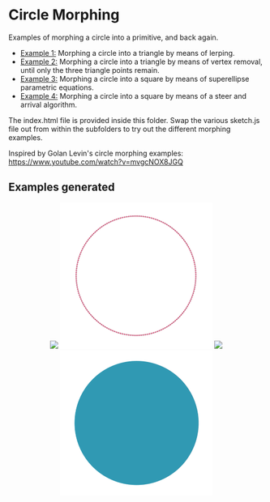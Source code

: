 # Circle Morphing #

Examples of morphing a circle into a primitive, and back again.

* [Example 1:](https://github.com/Carla-de-Beer/P5js/blob/master/Circle%20Morphing/Circle%20Morph%20Lerp) Morphing a circle into a triangle by means of lerping.
* [Example 2:](https://github.com/Carla-de-Beer/P5js/blob/master/Circle%20Morphing/Circle%20Morph%20Vertex%20Removal) Morphing a circle into a triangle by means of vertex removal, until only the three triangle points remain.
* [Example 3:](https://github.com/Carla-de-Beer/P5js/blob/master/Circle%20Morphing/Circle%20Morph%20SuperEllipse) Morphing a circle into a square by means of superellipse parametric equations.
* [Example 4:](https://github.com/Carla-de-Beer/P5js/blob/master/Circle%20Morphing/Circle%20Morph%20Steer) Morphing a circle into a square by means of a steer and arrival algorithm.

The index.html file is provided inside this folder. Swap the various sketch.js file out from within the subfolders to try out the different morphing examples.

Inspired by Golan Levin's circle morphing examples:
https://www.youtube.com/watch?v=mvgcNOX8JGQ

## Examples generated
<p align="center">
  <img src="Circle Morph Lerp/gif/animation.gif" width="300px"/>
  <img src="Circle Morph Steer/gif/animation.gif" width="300px"/>
  <img src="Circle Morph SuperEllipse/gif/animation.gif" width="300px"/>
  <img src="Circle Morph Vertex Removal/gif/animation.gif" width="300px"/>
</p>
